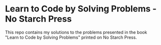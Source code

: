# Learn to Code by Solving Problems - No Starch Press

This repo contains my solutions to the problems presented in the book "Learn to Code by Solving Problems" printed on No Starch Press. 
